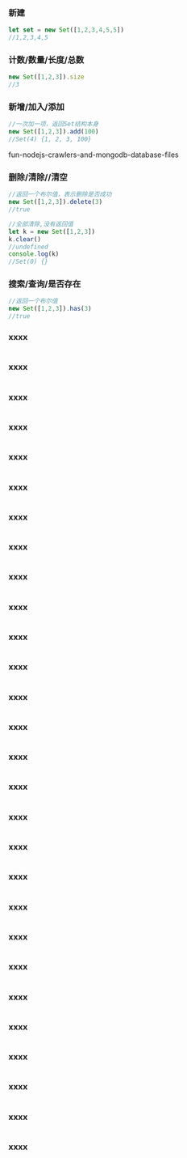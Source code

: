 


### 新建
```javascript
let set = new Set([1,2,3,4,5,5])
//1,2,3,4,5
```


### 计数/数量/长度/总数
```javascript
new Set([1,2,3]).size
//3
```
### 新增/加入/添加
```javascript
//一次加一项，返回Set结构本身
new Set([1,2,3]).add(100)
//Set(4) {1, 2, 3, 100}
```
fun-nodejs-crawlers-and-mongodb-database-files
### 删除/清除//清空
```javascript
//返回一个布尔值，表示删除是否成功
new Set([1,2,3]).delete(3)
//true

//全部清除,没有返回值
let k = new Set([1,2,3])
k.clear()
//undefined
console.log(k)
//Set(0) {}

```
### 搜索/查询/是否存在
```javascript
//返回一个布尔值
new Set([1,2,3]).has(3)
//true
```

### xxxx
```javascript
```
### xxxx
```javascript
```
### xxxx
```javascript
```
### xxxx
```javascript
```
### xxxx
```javascript
```
### xxxx
```javascript
```




### xxxx
```javascript
```


### xxxx
```javascript
```
### xxxx
```javascript
```

### xxxx
```javascript
```
### xxxx
```javascript
```

### xxxx
```javascript
```
### xxxx
```javascript
```
### xxxx
```javascript
```
### xxxx
```javascript
```
### xxxx
```javascript
```
### xxxx
```javascript
```




### xxxx
```javascript
```


### xxxx
```javascript
```
### xxxx
```javascript
```

### xxxx
```javascript
```
### xxxx
```javascript
```

### xxxx
```javascript
```
### xxxx
```javascript
```
### xxxx
```javascript
```
### xxxx
```javascript
```
### xxxx
```javascript
```
### xxxx
```javascript
```
